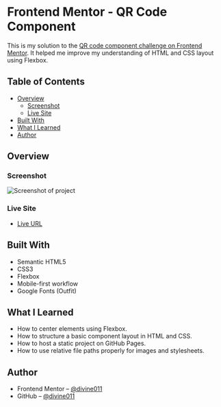 # Frontend Mentor - QR Code Component

This is my solution to the [QR code component challenge on Frontend Mentor](https://www.frontendmentor.io/challenges/qr-code-component-iux_sIO_H). It helped me improve my understanding of HTML and CSS layout using Flexbox.

## Table of Contents

- [Overview](#overview)
  - [Screenshot](#screenshot)
  - [Live Site](#live-site)
- [Built With](#built-with)
- [What I Learned](#what-i-learned)
- [Author](#author)

## Overview

### Screenshot

![Screenshot of project](./images/screenshot.jpg)

### Live Site

- [Live URL](https://divine011.github.io/Testing-knowledge/)

## Built With

- Semantic HTML5
- CSS3
- Flexbox
- Mobile-first workflow
- Google Fonts (Outfit)

## What I Learned

- How to center elements using Flexbox.
- How to structure a basic component layout in HTML and CSS.
- How to host a static project on GitHub Pages.
- How to use relative file paths properly for images and stylesheets.

## Author

- Frontend Mentor – [@divine011](https://www.frontendmentor.io/profile/divine011)
- GitHub – [@divine011](https://github.com/divine011)
